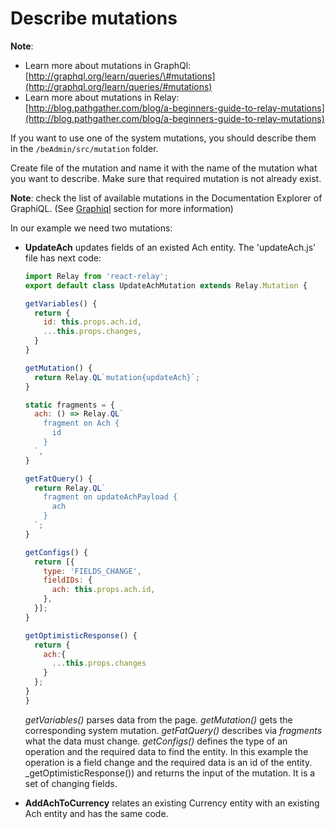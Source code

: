 # Describe mutations

**Note**:

* Learn more about mutations in GraphQl: [http://graphql.org/learn/queries/\#mutations](http://graphql.org/learn/queries/#mutations)
* Learn more about mutations in Relay: 
  [http://blog.pathgather.com/blog/a-beginners-guide-to-relay-mutations](http://blog.pathgather.com/blog/a-beginners-guide-to-relay-mutations)

If you want to use one of the system mutations, you should describe them in the `/beAdmin/src/mutation` folder.

Create file of the mutation and name it with the name of the mutation what you want to describe. Make sure that required mutation is not already exist.

**Note**: check the list of available mutations in the Documentation Explorer of GraphiQL. \(See [Graphiql](/working-with-graphiql.md) section for more information\)

In our example we need two mutations:

* **UpdateAch** updates fields of an existed Ach entity. The 'updateAch.js' file has next code:

  ```javascript
  import Relay from 'react-relay';
  export default class UpdateAchMutation extends Relay.Mutation {

  getVariables() {
    return {
      id: this.props.ach.id,
      ...this.props.changes,
    }
  }

  getMutation() {
    return Relay.QL`mutation{updateAch}`;
  }

  static fragments = {
    ach: () => Relay.QL`
      fragment on Ach {
        id
      }
    `,
  }

  getFatQuery() {
    return Relay.QL`
      fragment on updateAchPayload {
        ach
      }
    `;
  }

  getConfigs() {
    return [{
      type: 'FIELDS_CHANGE',
      fieldIDs: {
        ach: this.props.ach.id,
      },
    }];
  }

  getOptimisticResponse() {
    return {
      ach:{
        ...this.props.changes
      }
    };
  }
  }
  ```

  _getVariables\(\)_ parses data from the page.
  _getMutation\(\)_ gets the corresponding system mutation.
  _getFatQuery\(\)_ describes via _fragments_ what the data must change.
  _getConfigs\(\)_ defines the type of an operation and the required data to find the entity. In this example the operation is a field change and the required data is an id of  the entity.
  _getOptimisticResponse\(\)\) and returns the input of the mutation. It is a set of changing fields.

* **AddAchToCurrency** relates an existing Currency entity with an existing Ach entity and has the same code.



